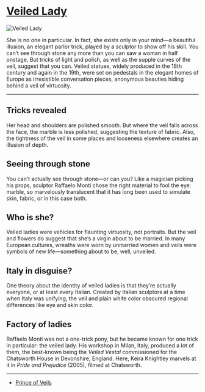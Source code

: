 # [Veiled Lady](http://artsmia.github.io/griot/#/o/12092)
![Veiled Lady](http://cdn.dx.artsmia.org/thumbs/tn_mia_6018803.jpg)

She is no one in particular. In fact, she exists only in your mind—a beautiful illusion, an elegant parlor trick, played by a sculptor to show off his skill. You can’t see through stone any more than you can saw a woman in half onstage. But tricks of light and polish, as well as the supple curves of the veil, suggest that you can. Veiled statues, widely produced in the 18th century and again in the 19th, were set on pedestals in the elegant homes of Europe as irresistible conversation pieces, anonymous beauties hiding behind a veil of virtuosity.

---

## Tricks revealed

Her head and shoulders are polished smooth. But where the veil falls across the face, the marble is less polished, suggesting the texture of fabric. Also, the tightness of the veil in some places and looseness elsewhere creates an illusion of depth.

## Seeing through stone

You can’t actually see through stone—or can you? Like a magician picking his props, sculptor Raffaelo Monti chose the right material to fool the eye: marble, so marvelously translucent that it has long been used to simulate skin, fabric, or in this case both.

## Who is she?

Veiled ladies were vehicles for flaunting virtuosity, not portraits. But the veil and flowers do suggest that she’s a virgin about to be married. In many European cultures, wreaths were worn by unmarried women and veils were symbols of new life—something about to be, well, unveiled.

## Italy in disguise?

One theory about the identity of veiled ladies is that they’re actually everyone, or at least every Italian. Created by Italian sculptors at a time when Italy was unifying, the veil and plain white color obscured regional differences like eye and skin color.

## Factory of ladies

Raffaelo Monti was not a one-trick pony, but he became known for one trick in particular: the veiled lady. His workshop in Milan, Italy, produced a lot of them, the best-known being the *Veiled Vestal* commissioned for the Chatsworth House in Devonshire, England. Here, Keira Knightley marvels at it in *Pride and Prejudice* (2005), filmed at Chatsworth.

---

* [Prince of Veils](../stories/prince-of-veils.md)
